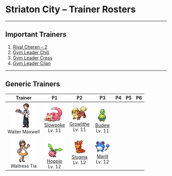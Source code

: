 # Striaton City – Trainer Rosters

---

## Important Trainers

1. [Rival Cheren – 2](important_trainers.md#rival-cheren-2)
2. [Gym Leader Chili](important_trainers.md#gym-leader-chili)
3. [Gym Leader Cress](important_trainers.md#gym-leader-cress)
4. [Gym Leader Cilan](important_trainers.md#gym-leader-cilan)

---

## Generic Trainers</h3>

| Trainer | P1 | P2 | P3 | P4 | P5 | P6 |
|:-------:|:--:|:--:|:--:|:--:|:--:|:--:|
| ![Waiter Maxwell](../../assets/trainers/waiter.png "Waiter Maxwell")<br>Waiter Maxwell | ![Slowpoke](../../assets/sprites/slowpoke/front.gif "Slowpoke: Although slow, it is skilled at fishing with its tail. It does not feel pain if its tail is bitten.")<br>[Slowpoke](../../pokemon/slowpoke.md/)<br>Lv. 11 | ![Growlithe](../../assets/sprites/growlithe/front.gif "Growlithe: A Pokémon with a loyal nature. It will remain motionless until it is given an order by its Trainer.")<br>[Growlithe](../../pokemon/growlithe.md/)<br>Lv. 11 | ![Budew](../../assets/sprites/budew/front.gif "Budew: Sensitive to changing temperature, the bud is said to bloom when it feels the sun’s warm touch.")<br>[Budew](../../pokemon/budew.md/)<br>Lv. 11 |
| ![Waitress Tia](../../assets/trainers/waitress.png "Waitress Tia")<br>Waitress Tia | ![Hoppip](../../assets/sprites/hoppip/front.gif "Hoppip: It drifts on winds. It is said that when Hoppip gather in fields and mountains, spring is on the way.")<br>[Hoppip](../../pokemon/hoppip.md/)<br>Lv. 12 | ![Slugma](../../assets/sprites/slugma/front.gif "Slugma: Its body is made of magma. If it doesn’t keep moving, its body will cool and harden.")<br>[Slugma](../../pokemon/slugma.md/)<br>Lv. 12 | ![Marill](../../assets/sprites/marill/front.gif "Marill: The oil-filled end of its tail floats on water. It keeps Marill from drowning even in a strong current.")<br>[Marill](../../pokemon/marill.md/)<br>Lv. 12 |

